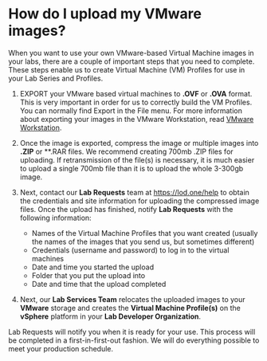 # How do I upload my VMware images?

When you want to use your own VMware-based Virtual Machine images in your labs, there are a couple of important steps that you need to complete. These steps enable us to create Virtual Machine (VM) Profiles for use in your Lab Series and Profiles.

1. EXPORT your VMware based virtual machines to **.OVF** or **.OVA** format. This is very important in order for us to correctly build the VM Profiles. You can normally find Export in the File menu. For more information about exporting your images in the VMware Workstation, read [VMware Workstation](https://pubs.vmware.com/workstation-9/topic/com.vmware.ws.using.doc/GUID-D1FEBF81-D0AA-469B-87C3-D8E8C45E4ED9.html). 

2. Once the image is exported, compress the image or multiple images into **.ZIP** or **.RAR files. We recommend creating 700mb .ZIP files for uploading. If retransmission of the file(s) is necessary, it is much easier to upload a single 700mb file than it is to upload the whole 3-300gb image.

3. Next, contact our **Lab Requests** team at https://lod.one/help to obtain the credentials and site information for uploading the compressed image files. Once the upload has finished, notify **Lab Requests** with the following information:

    - Names of the Virtual Machine Profiles that you want created (usually the names of the images that you send us, but sometimes different)
    - Credentials (username and password) to log in to the virtual machines
    - Date and time you started the upload
    - Folder that you put the upload into
    - Date and time that the upload completed
    
4. Next, our **Lab Services Team** relocates the uploaded images to your **VMware** storage and creates the **Virtual Machine Profile(s)** on the **vSphere** platform in your **Lab Developer Organization**. 

Lab Requests will notify you when it is ready for your use. This process will be completed in a first-in-first-out fashion. We will do everything possible to meet your production schedule.
